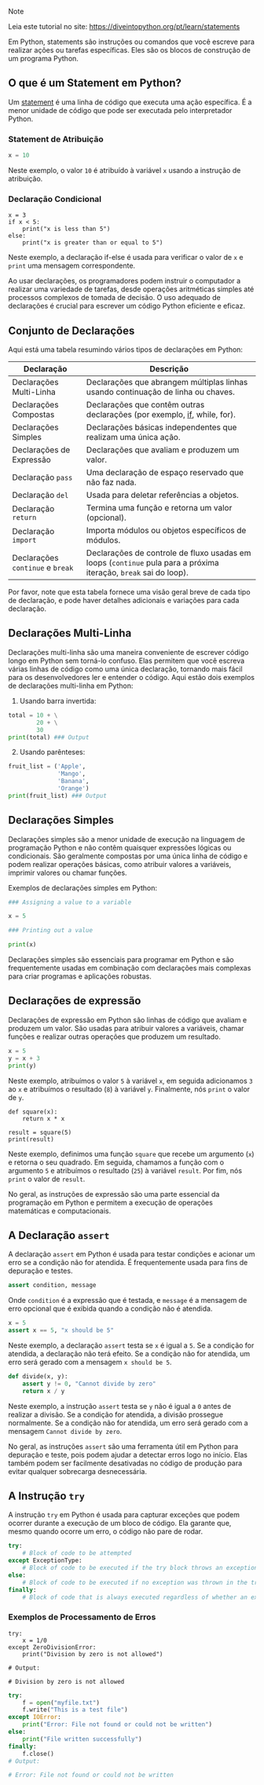 > [!NOTE]
> Leia este tutorial no site: https://diveintopython.org/pt/learn/statements

Em Python, statements são instruções ou comandos que você escreve para realizar ações ou tarefas específicas. Eles são os blocos de construção de um programa Python.

## O que é um Statement em Python?

Um [statement](https://en.wikipedia.org/wiki/Statement_(computer_science)) é uma linha de código que executa uma ação específica. É a menor unidade de código que pode ser executada pelo interpretador Python.

### Statement de Atribuição

```python
x = 10
```

Neste exemplo, o valor `10` é atribuído à variável `x` usando a instrução de atribuição.

### Declaração Condicional

```python3
x = 3
if x < 5:
    print("x is less than 5")
else:
    print("x is greater than or equal to 5")
```

Neste exemplo, a declaração if-else é usada para verificar o valor de `x` e `print` uma mensagem correspondente.

Ao usar declarações, os programadores podem instruir o computador a realizar uma variedade de tarefas, desde operações aritméticas simples até processos complexos de tomada de decisão. O uso adequado de declarações é crucial para escrever um código Python eficiente e eficaz.

## Conjunto de Declarações

Aqui está uma tabela resumindo vários tipos de declarações em Python:

| Declaração                | Descrição                                                       |
|--------------------------|-------------------------------------------------------------------|
| Declarações Multi-Linha    | Declarações que abrangem múltiplas linhas usando continuação de linha ou chaves.|
| Declarações Compostas      | Declarações que contêm outras declarações (por exemplo, [if](/pt/learn/statements/if.md), while, for).   |
| Declarações Simples        | Declarações básicas independentes que realizam uma única ação.          |
| Declarações de Expressão    | Declarações que avaliam e produzem um valor.                      |
| Declaração `pass`           | Uma declaração de espaço reservado que não faz nada.                        |
| Declaração `del`            | Usada para deletar referências a objetos.                              |
| Declaração `return`         | Termina uma função e retorna um valor (opcional).              |
| Declaração `import`         | Importa módulos ou objetos específicos de módulos.                  |
| Declarações `continue` e `break` | Declarações de controle de fluxo usadas em loops (`continue` pula para a próxima iteração, `break` sai do loop). |

Por favor, note que esta tabela fornece uma visão geral breve de cada tipo de declaração, e pode haver detalhes adicionais e variações para cada declaração.

## Declarações Multi-Linha

Declarações multi-linha são uma maneira conveniente de escrever código longo em Python sem torná-lo confuso. Elas permitem que você escreva várias linhas de código como uma única declaração, tornando mais fácil para os desenvolvedores ler e entender o código. Aqui estão dois exemplos de declarações multi-linha em Python:

1. Usando barra invertida:

```python
total = 10 + \
        20 + \
        30
print(total) ### Output

```

2. Usando parênteses:

```python
fruit_list = ('Apple',
              'Mango',
              'Banana',
              'Orange')
print(fruit_list) ### Output

```

## Declarações Simples

Declarações simples são a menor unidade de execução na linguagem de programação Python e não contêm quaisquer expressões lógicas ou condicionais. São geralmente compostas por uma única linha de código e podem realizar operações básicas, como atribuir valores a variáveis, imprimir valores ou chamar funções.

Exemplos de declarações simples em Python:

```python
### Assigning a value to a variable

x = 5

### Printing out a value

print(x)
```

Declarações simples são essenciais para programar em Python e são frequentemente usadas em combinação com declarações mais complexas para criar programas e aplicações robustas.

## Declarações de expressão

Declarações de expressão em Python são linhas de código que avaliam e produzem um valor. São usadas para atribuir valores a variáveis, chamar funções e realizar outras operações que produzem um resultado.

```python
x = 5
y = x + 3
print(y)
```

Neste exemplo, atribuímos o valor `5` à variável `x`, em seguida adicionamos `3` ao `x` e atribuímos o resultado (`8`) à variável `y`. Finalmente, nós `print` o valor de `y`.

```python3
def square(x):
    return x * x

result = square(5)
print(result)
```

Neste exemplo, definimos uma função `square` que recebe um argumento (`x`) e retorna o seu quadrado. Em seguida, chamamos a função com o argumento `5` e atribuímos o resultado (`25`) à variável `result`. Por fim, nós `print` o valor de `result`.

No geral, as instruções de expressão são uma parte essencial da programação em Python e permitem a execução de operações matemáticas e computacionais.

## A Declaração `assert`

A declaração `assert` em Python é usada para testar condições e acionar um erro se a condição não for atendida. É frequentemente usada para fins de depuração e testes.

```python
assert condition, message
```

Onde `condition` é a expressão que é testada, e `message` é a mensagem de erro opcional que é exibida quando a condição não é atendida.

```python
x = 5
assert x == 5, "x should be 5"
```

Neste exemplo, a declaração `assert` testa se `x` é igual a `5`. Se a condição for atendida, a declaração não terá efeito. Se a condição não for atendida, um erro será gerado com a mensagem `x should be 5`.

```python
def divide(x, y):
    assert y != 0, "Cannot divide by zero"
    return x / y
```

Neste exemplo, a instrução `assert` testa se `y` não é igual a `0` antes de realizar a divisão. Se a condição for atendida, a divisão prossegue normalmente. Se a condição não for atendida, um erro será gerado com a mensagem `Cannot divide by zero`.

No geral, as instruções `assert` são uma ferramenta útil em Python para depuração e teste, pois podem ajudar a detectar erros logo no início. Elas também podem ser facilmente desativadas no código de produção para evitar qualquer sobrecarga desnecessária.

## A Instrução `try`

A instrução `try` em Python é usada para capturar exceções que podem ocorrer durante a execução de um bloco de código. Ela garante que, mesmo quando ocorre um erro, o código não pare de rodar.

```python
try:
    # Block of code to be attempted
except ExceptionType:
    # Block of code to be executed if the try block throws an exception
else:
    # Block of code to be executed if no exception was thrown in the try block
finally:
    # Block of code that is always executed regardless of whether an exception was thrown or not
```

### Exemplos de Processamento de Erros

```python3
try:
    x = 1/0
except ZeroDivisionError:
    print("Division by zero is not allowed")

# Output:

# Division by zero is not allowed
```

```python
try:
    f = open("myfile.txt")
    f.write("This is a test file")
except IOError:
    print("Error: File not found or could not be written")
else:
    print("File written successfully")
finally:
    f.close()
# Output:

# Error: File not found or could not be written
```
